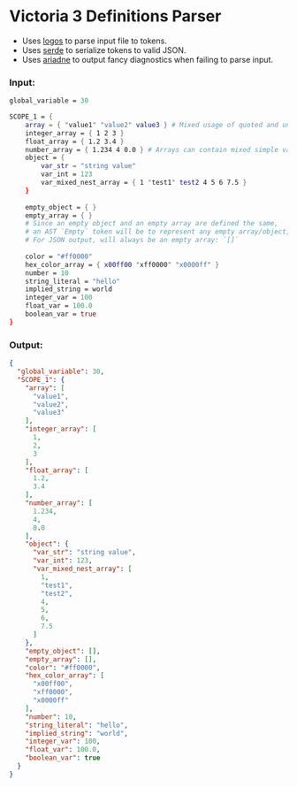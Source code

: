 # Victoria 3 Definitions Parser

- Uses [logos](https://crates.io/crates/logos) to parse input file to tokens.
- Uses [serde](https://crates.io/crates/serde) to serialize tokens to valid JSON.
- Uses [ariadne](https://crates.io/crates/ariadne) to output fancy diagnostics when failing to parse input.

### Input:
```nix
global_variable = 30

SCOPE_1 = {
    array = { "value1" "value2" value3 } # Mixed usage of quoted and un-quoted strings, all are valid
    integer_array = { 1 2 3 }
    float_array = { 1.2 3.4 }
    number_array = { 1.234 4 0.0 } # Arrays can contain mixed simple values
    object = {
        var_str = "string value"
        var_int = 123
        var_mixed_nest_array = { 1 "test1" test2 4 5 6 7.5 } 
    }
    
    empty_object = { }
    empty_array = { }
    # Since an empty object and an empty array are defined the same,
    # an AST `Empty` token will be to represent any empty array/object,
    # For JSON output, will always be an empty array: `[]`
    
    color = "#ff0000"
    hex_color_array = { x00ff00 "xff0000" "x0000ff" } 
    number = 10
    string_literal = "hello"
    implied_string = world    
    integer_var = 100
    float_var = 100.0
    boolean_var = true
}
```
### Output:
```json
{
  "global_variable": 30,
  "SCOPE_1": {
    "array": [
      "value1",
      "value2",
      "value3"
    ],
    "integer_array": [
      1,
      2,
      3
    ],
    "float_array": [
      1.2,
      3.4
    ],
    "number_array": [
      1.234,
      4,
      0.0
    ],
    "object": {
      "var_str": "string value",
      "var_int": 123,
      "var_mixed_nest_array": [
        1,
        "test1",
        "test2",
        4,
        5,
        6,
        7.5
      ]
    },
    "empty_object": [],
    "empty_array": [],
    "color": "#ff0000",
    "hex_color_array": [
      "x00ff00",
      "xff0000",
      "x0000ff"
    ],
    "number": 10,
    "string_literal": "hello",
    "implied_string": "world",
    "integer_var": 100,
    "float_var": 100.0,
    "boolean_var": true
  }
}
```
